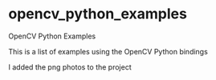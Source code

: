 opencv_python_examples
======================

OpenCV Python Examples

This is a list of examples using the OpenCV Python bindings

I added the png photos to the project
